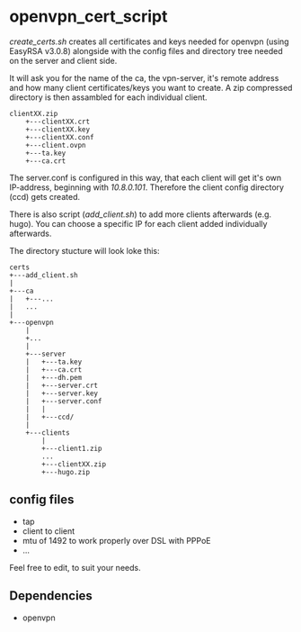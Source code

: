 # openvpn_cert_script #

*create_certs.sh* creates all certificates and keys needed for openvpn (using EasyRSA v3.0.8) alongside with the config files and directory tree needed on the server and client side.

It will ask you for the name of the ca, the vpn-server, it's remote address and how many client certificates/keys you want to create.
A zip compressed directory is then assambled for each individual client.

```
clientXX.zip
    +---clientXX.crt
    +---clientXX.key
    +---clientXX.conf
    +---client.ovpn
    +---ta.key
    +---ca.crt
```

The server.conf is configured in this way, that each client will get it's own IP-address, beginning with *10.8.0.101*.
Therefore the client config directory (ccd) gets created.

There is also script (*add_client.sh*) to add more clients afterwards (e.g. hugo).
You can choose a specific IP for each client added individually afterwards.

The directory stucture will look loke this:

```
certs
+---add_client.sh
|
+---ca
|   +---...
|   ...
|
+---openvpn
    |
    +...
    |
    +---server
    |   +---ta.key
    |   +---ca.crt
    |   +---dh.pem
    |   +---server.crt
    |   +---server.key
    |   +---server.conf
    |   |
    |   +---ccd/
    |
    +---clients
        |
        +---client1.zip
        ...
        +---clientXX.zip
        +---hugo.zip
```

## config files ##

- tap 
- client to client
- mtu of 1492 to work properly over DSL with PPPoE
- ...

Feel free to edit, to suit your needs.

## Dependencies ##
- openvpn